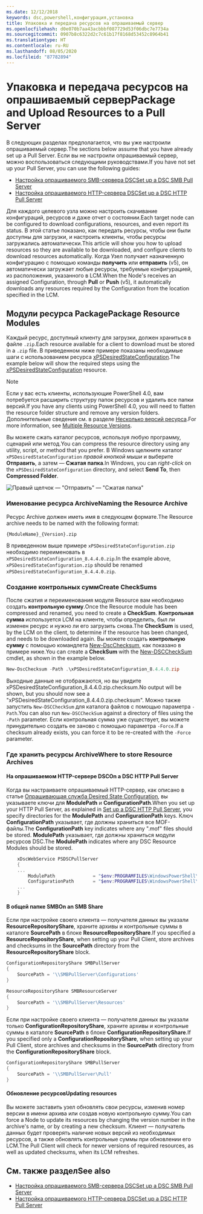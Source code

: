 ```yaml
---
ms.date: 12/12/2018
keywords: dsc,powershell,конфигурация,установка
title: Упаковка и передача ресурсов на опрашиваемый сервер
ms.openlocfilehash: d0e070b7aa43acbbbf087729d53f06dbc7e7734a
ms.sourcegitcommit: 0907b8c6322d2c7c61b17f8168d53452c8964b41
ms.translationtype: HT
ms.contentlocale: ru-RU
ms.lasthandoff: 08/05/2020
ms.locfileid: "87782894"
---
```

# <a name="package-and-upload-resources-to-a-pull-server"></a><span data-ttu-id="521e9-103">Упаковка и передача ресурсов на опрашиваемый сервер</span><span class="sxs-lookup"><span data-stu-id="521e9-103">Package and Upload Resources to a Pull Server</span></span>

<span data-ttu-id="521e9-104">В следующих разделах предполагается, что вы уже настроили опрашиваемый сервер.</span><span class="sxs-lookup"><span data-stu-id="521e9-104">The sections below assume that you have already set up a Pull Server.</span></span> <span data-ttu-id="521e9-105">Если вы не настроили опрашиваемый сервер, можно воспользоваться следующими руководствами.</span><span class="sxs-lookup"><span data-stu-id="521e9-105">If you have not set up your Pull Server, you can use the following guides:</span></span>

- [<span data-ttu-id="521e9-106">Настройка опрашиваемого SMB-сервера DSC</span><span class="sxs-lookup"><span data-stu-id="521e9-106">Set up a DSC SMB Pull Server</span></span>](pullServerSmb.md)
- [<span data-ttu-id="521e9-107">Настройка опрашиваемого HTTP-сервера DSC</span><span class="sxs-lookup"><span data-stu-id="521e9-107">Set up a DSC HTTP Pull Server</span></span>](pullServer.md)

<span data-ttu-id="521e9-108">Для каждого целевого узла можно настроить скачивание конфигураций, ресурсов и даже отчет о состоянии.</span><span class="sxs-lookup"><span data-stu-id="521e9-108">Each target node can be configured to download configurations, resources, and even report its status.</span></span> <span data-ttu-id="521e9-109">В этой статье показано, как передать ресурсы, чтобы они были доступны для загрузки, и настроить клиенты, чтобы ресурсы загружались автоматически.</span><span class="sxs-lookup"><span data-stu-id="521e9-109">This article will show you how to upload resources so they are available to be downloaded, and configure clients to download resources automatically.</span></span> <span data-ttu-id="521e9-110">Когда Узел получает назначенную конфигурацию с помощью команды **получить** или **отправить** (v5), он автоматически загружает любые ресурсы, требуемые конфигурацией, из расположения, указанного в LCM.</span><span class="sxs-lookup"><span data-stu-id="521e9-110">When the Node's receives an assigned Configuration, through **Pull** or **Push** (v5), it automatically downloads any resources required by the Configuration from the location specified in the LCM.</span></span>

## <a name="package-resource-modules"></a><span data-ttu-id="521e9-111">Модули ресурса Package</span><span class="sxs-lookup"><span data-stu-id="521e9-111">Package Resource Modules</span></span>

<span data-ttu-id="521e9-112">Каждый ресурс, доступный клиенту для загрузки, должен храниться в файле `.zip`.</span><span class="sxs-lookup"><span data-stu-id="521e9-112">Each resource available for a client to download must be stored in a `.zip` file.</span></span> <span data-ttu-id="521e9-113">В приведенном ниже примере показаны необходимые шаги с использованием ресурса [xPSDesiredStateConfiguration](https://www.powershellgallery.com/packages/xPSDesiredStateConfiguration/8.4.0.0).</span><span class="sxs-lookup"><span data-stu-id="521e9-113">The example below will show the required steps using the [xPSDesiredStateConfiguration](https://www.powershellgallery.com/packages/xPSDesiredStateConfiguration/8.4.0.0) resource.</span></span>

> [!NOTE]
> <span data-ttu-id="521e9-114">Если у вас есть клиенты, использующие PowerShell 4.0, вам потребуется расширить структуру папок ресурсов и удалить все папки версий.</span><span class="sxs-lookup"><span data-stu-id="521e9-114">If you have any clients using PowerShell 4.0, you will need to flatten the resource folder structure and remove any version folders.</span></span> <span data-ttu-id="521e9-115">Дополнительные сведения см. в разделе [Несколько версий ресурса](../configurations/import-dscresource.md#multiple-resource-versions).</span><span class="sxs-lookup"><span data-stu-id="521e9-115">For more information, see [Multiple Resource Versions](../configurations/import-dscresource.md#multiple-resource-versions).</span></span>

<span data-ttu-id="521e9-116">Вы можете сжать каталог ресурсов, используя любую программу, сценарий или метод.</span><span class="sxs-lookup"><span data-stu-id="521e9-116">You can compress the resource directory using any utility, script, or method that you prefer.</span></span> <span data-ttu-id="521e9-117">В Windows щелкните каталог `xPSDesiredStateConfiguration` _правой кнопкой мыши_ и выберите **Отправить**, а затем — **Сжатая папка**.</span><span class="sxs-lookup"><span data-stu-id="521e9-117">In Windows, you can _right-click_ on the `xPSDesiredStateConfiguration` directory, and select **Send To**, then **Compressed Folder**.</span></span>

![Правый щелчок — "Отправить" — "Сжатая папка"](media/package-upload-resources/right-click.gif)

### <a name="naming-the-resource-archive"></a><span data-ttu-id="521e9-119">Именование ресурса Archive</span><span class="sxs-lookup"><span data-stu-id="521e9-119">Naming the Resource Archive</span></span>

<span data-ttu-id="521e9-120">Ресурс Archive должен иметь имя в следующем формате.</span><span class="sxs-lookup"><span data-stu-id="521e9-120">The Resource archive needs to be named with the following format:</span></span>

```
{ModuleName}_{Version}.zip
```

<span data-ttu-id="521e9-121">В приведенном выше примере `xPSDesiredStateConfiguration.zip` необходимо переименовать в `xPSDesiredStateConfiguration_8.4.4.0.zip`.</span><span class="sxs-lookup"><span data-stu-id="521e9-121">In the example above, `xPSDesiredStateConfiguration.zip` should be renamed `xPSDesiredStateConfiguration_8.4.4.0.zip`.</span></span>

### <a name="create-checksums"></a><span data-ttu-id="521e9-122">Создание контрольных сумм</span><span class="sxs-lookup"><span data-stu-id="521e9-122">Create CheckSums</span></span>

<span data-ttu-id="521e9-123">После сжатия и переименования модуля Resource вам необходимо создать **контрольную сумму**.</span><span class="sxs-lookup"><span data-stu-id="521e9-123">Once the Resource module has been compressed and renamed, you need to create a **CheckSum**.</span></span> <span data-ttu-id="521e9-124">**Контрольная сумма** используется LCM на клиенте, чтобы определить, был ли изменен ресурс и нужно ли его загрузить снова.</span><span class="sxs-lookup"><span data-stu-id="521e9-124">The **CheckSum** is used, by the LCM on the client, to determine if the resource has been changed, and needs to be downloaded again.</span></span> <span data-ttu-id="521e9-125">Вы можете создать **контрольную сумму** с помощью командлета [New-DscChecksum](/powershell/module/PSDesiredStateConfiguration/New-DSCCheckSum), как показано в примере ниже.</span><span class="sxs-lookup"><span data-stu-id="521e9-125">You can create a **CheckSum** with the [New-DSCCheckSum](/powershell/module/PSDesiredStateConfiguration/New-DSCCheckSum) cmdlet, as shown in the example below.</span></span>

```powershell
New-DscChecksum -Path .\xPSDesiredStateConfiguration_8.4.4.0.zip
```

<span data-ttu-id="521e9-126">Выходные данные не отображаются, но вы увидите xPSDesiredStateConfiguration_8.4.4.0.zip.checksum.</span><span class="sxs-lookup"><span data-stu-id="521e9-126">No output will be shown, but you should now see a "xPSDesiredStateConfiguration_8.4.4.0.zip.checksum".</span></span> <span data-ttu-id="521e9-127">Можно также запустить `New-DSCCheckSum` для каталога файлов с помощью параметра `-Path`.</span><span class="sxs-lookup"><span data-stu-id="521e9-127">You can also run `New-DSCCheckSum` against a directory of files using the `-Path` parameter.</span></span> <span data-ttu-id="521e9-128">Если контрольная сумма уже существует, вы можете принудительно создать ее заново с помощью параметра `-Force`.</span><span class="sxs-lookup"><span data-stu-id="521e9-128">If a checksum already exists, you can force it to be re-created with the `-Force` parameter.</span></span>

### <a name="where-to-store-resource-archives"></a><span data-ttu-id="521e9-129">Где хранить ресурсы Archive</span><span class="sxs-lookup"><span data-stu-id="521e9-129">Where to store Resource Archives</span></span>

#### <a name="on-a-dsc-http-pull-server"></a><span data-ttu-id="521e9-130">На опрашиваемом HTTP-сервере DSC</span><span class="sxs-lookup"><span data-stu-id="521e9-130">On a DSC HTTP Pull Server</span></span>

<span data-ttu-id="521e9-131">Когда вы настраиваете опрашиваемый HTTP-сервер, как описано в статье [Опрашивающая служба Desired State Configuration](pullServer.md), вы указываете ключи для **ModulePath** и **ConfigurationPath**.</span><span class="sxs-lookup"><span data-stu-id="521e9-131">When you set up your HTTP Pull Server, as explained in [Set up a DSC HTTP Pull Server](pullServer.md), you specify directories for the **ModulePath** and **ConfigurationPath** keys.</span></span> <span data-ttu-id="521e9-132">Ключ **ConfigurationPath** указывает, где должны храниться все MOF-файлы.</span><span class="sxs-lookup"><span data-stu-id="521e9-132">The **ConfigurationPath** key indicates where any ".mof" files should be stored.</span></span> <span data-ttu-id="521e9-133">**ModulePath** указывает, где должны храниться модули ресурсов DSC.</span><span class="sxs-lookup"><span data-stu-id="521e9-133">The **ModulePath** indicates where any DSC Resource Modules should be stored.</span></span>

```powershell
    xDscWebService PSDSCPullServer
    {
    ...
        ModulePath              = "$env:PROGRAMFILES\WindowsPowerShell\DscService\Modules"
        ConfigurationPath       = "$env:PROGRAMFILES\WindowsPowerShell\DscService\Configuration"
    ...
    }

```

#### <a name="on-an-smb-share"></a><span data-ttu-id="521e9-134">В общей папке SMB</span><span class="sxs-lookup"><span data-stu-id="521e9-134">On an SMB Share</span></span>

<span data-ttu-id="521e9-135">Если при настройке своего клиента — получателя данных вы указали **ResourceRepositoryShare**, храните архивы и контрольные суммы в каталоге **SourcePath** в блоке **ResourceRepositoryShare**.</span><span class="sxs-lookup"><span data-stu-id="521e9-135">If you specified a **ResourceRepositoryShare**, when setting up your Pull Client, store archives and checksums in the **SourcePath** directory from the **ResourceRepositoryShare** block.</span></span>

```powershell
ConfigurationRepositoryShare SMBPullServer
{
    SourcePath = '\\SMBPullServer\Configurations'
}

ResourceRepositoryShare SMBResourceServer
{
    SourcePath = '\\SMBPullServer\Resources'
}
```

<span data-ttu-id="521e9-136">Если при настройке своего клиента — получателя данных вы указали только **ConfigurationRepositoryShare**, храните архивы и контрольные суммы в каталоге **SourcePath** в блоке **ConfigurationRepositoryShare**.</span><span class="sxs-lookup"><span data-stu-id="521e9-136">If you specified only a **ConfigurationRepositoryShare**, when setting up your Pull Client, store archives and checksums in the **SourcePath** directory from the **ConfigurationRepositoryShare** block.</span></span>

```powershell
ConfigurationRepositoryShare SMBPullServer
{
    SourcePath = '\\SMBPullServer\Pull'
}
```

#### <a name="updating-resources"></a><span data-ttu-id="521e9-137">Обновление ресурсов</span><span class="sxs-lookup"><span data-stu-id="521e9-137">Updating resources</span></span>

<span data-ttu-id="521e9-138">Вы можете заставить узел обновлять свои ресурсы, изменив номер версии в имени архива или создав новую контрольную сумму.</span><span class="sxs-lookup"><span data-stu-id="521e9-138">You can force a Node to update its resources by changing the version number in the archive's name, or by creating a new checksum.</span></span> <span data-ttu-id="521e9-139">Клиент — получатель данных будет проверять наличие новых версий из необходимых ресурсов, а также обновлять контрольные суммы при обновлении его LCM.</span><span class="sxs-lookup"><span data-stu-id="521e9-139">The Pull Client will check for newer versions of required resources, as well as updated checksums, when its LCM refreshes.</span></span>

## <a name="see-also"></a><span data-ttu-id="521e9-140">См. также раздел</span><span class="sxs-lookup"><span data-stu-id="521e9-140">See also</span></span>

- [<span data-ttu-id="521e9-141">Настройка опрашиваемого SMB-сервера DSC</span><span class="sxs-lookup"><span data-stu-id="521e9-141">Set up a DSC SMB Pull Server</span></span>](pullServerSmb.md)
- [<span data-ttu-id="521e9-142">Настройка опрашиваемого HTTP-сервера DSC</span><span class="sxs-lookup"><span data-stu-id="521e9-142">Set up a DSC HTTP Pull Server</span></span>](pullServer.md)
